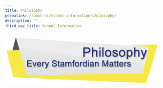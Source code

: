 ```yaml
---
title: Philosophy
permalink: /about-us/school-information/philosophy/
description: ""
third_nav_title: School Information
---
```

![](/images/philosophy.png)
